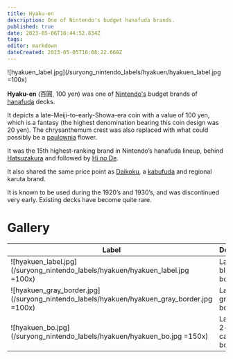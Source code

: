 ```yaml
---
title: Hyaku-en
description: One of Nintendo's budget hanafuda brands.
published: true
date: 2023-05-06T16:44:52.834Z
tags: 
editor: markdown
dateCreated: 2023-05-05T16:08:22.668Z
---
```


![hyakuen_label.jpg](/suryong_nintendo_labels/hyakuen/hyakuen_label.jpg =100x)

**Hyaku-en** (百圓, 100 yen) was one of [Nintendo's](/en/hanafuda/manufacturers/nintendo) budget brands of [hanafuda](/en/hanafuda) decks.

It depicts a late-Meiji-to-early-Showa-era coin with a value of 100 yen, which is a fantasy (the highest denomination bearing this coin design was 20 yen). The chrysanthemum crest was also replaced with what could possibly be a [paulownia](/en/hanafuda/suits/paulownia) flower.
 
It was the 15th highest-ranking brand in Nintendo’s hanafuda lineup, behind [Hatsuzakura](/en/hanafuda/manufacturers/nintendo/hatsuzakura) and followed by [Hi no De](/en/hanafuda/manufacturers/nintendo/hi_no_de).

It also shared the same price point as [Daikoku](/en/hanafuda/manufacturers/nintendo/daikoku), a [kabufuda](/en/kabufuda) and regional karuta brand.

It is known to be used during the 1920’s and 1930’s, and was discontinued very early. Existing decks have become quite rare.

# Gallery
| Label | Description |
| --- | --- |
|![hyakuen_label.jpg](/suryong_nintendo_labels/hyakuen/hyakuen_label.jpg =100x)|Label with blue borders.|
|![hyakuen_gray_border.jpg](/suryong_nintendo_labels/hyakuen/hyakuen_gray_border.jpg =100x)|Label with gray borders.|
|![hyakuen_bo.jpg](/suryong_nintendo_labels/hyakuen/hyakuen_bo.jpg =150x)|Label from 2-deck cardboard box.|